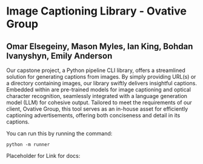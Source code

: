 # Image Captioning Library - Ovative Group
## Omar Elsegeiny, Mason Myles, Ian King, Bohdan Ivanyshyn, Emily Anderson

Our capstone project, a Python pipeline CLI library, offers a streamlined solution for generating captions from images. By simply providing URL(s) or a directory containing images, our library swiftly delivers insightful captions. Embedded within are pre-trained models for image captioning and optical character recognition, seamlessly integrated with a language generation model (LLM) for cohesive output. Tailored to meet the requirements of our client, Ovative Group, this tool serves as an in-house asset for efficiently captioning advertisements, offering both conciseness and detail in its captions.

You can run this by running the command: 
```
python -m runner
```


Placeholder for Link for docs:





